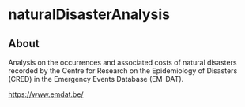 # naturalDisasterAnalysis

## About
Analysis on the occurrences and associated costs of natural disasters recorded by the Centre for Research on the Epidemiology of Disasters (CRED) in the Emergency Events Database (EM-DAT).

https://www.emdat.be/
